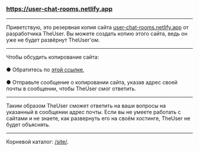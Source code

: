 ### https://user-chat-rooms.netlify.app
<hr></hr>Приветствую, это резервная копия сайта <a href="https://TheUser-OFFICIAL.netlify.app">user-chat-rooms.netlify.app</a> от разработчика TheUser. Вы можете создать копию этого сайта, ведь он уже не будет развёрнут TheUser'ом.<hr></hr>Чтобы обсудить копирование сайта:<br></br>● Обратитесь по <a href="https://TheUser-OFFICIAL.netlify.app">этой ссылке</a>,<br></br>● Отправьте сообщение о копировании сайта, указав адрес своей почты в сообщении, чтобы TheUser смог ответить.<hr></hr>Таким образом TheUser сможет ответить на ваши вопросы на указанный в сообщении адрес почты. Если вы не умеете работать с сайтами и не знаете, как развернуть его на своём хостинге, TheUser не будет объяснять.<hr></hr>Корневой каталог: <a href="https://github.com/HackAnonU/user-chat-rooms.netlify.app/tree/main/site">/site/</a>.
